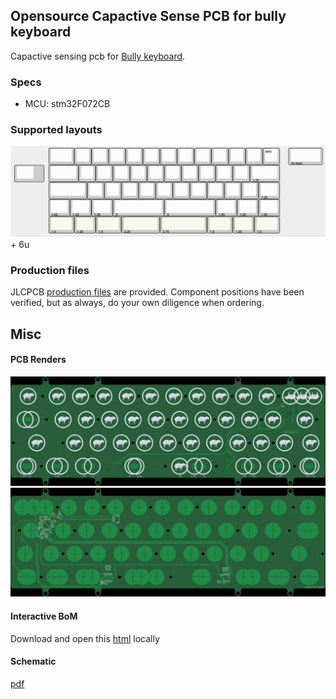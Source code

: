 Opensource Capactive Sense PCB for bully keyboard
------------------------------

Capactive sensing pcb for [Bully keyboard](https://mkh.works/#bully).

### Specs
- MCU: stm32F072CB

### Supported layouts
![](img/layout.png) + 6u

### Production files
JLCPCB [production files](pcb_production) are provided. Component positions have been verified, but as always, do your own diligence when ordering.

## Misc
#### PCB Renders
![](./documentation/capybully-top.jpg)
![](./documentation/capybully-bottom.jpg)

#### Interactive BoM
Download and open this [html](./documentation/capybully-ibom.html) locally

#### Schematic
[pdf](./documentation/capybully-schematic.pdf)
